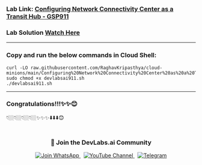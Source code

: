 

### Lab Link: [Configuring Network Connectivity Center as a Transit Hub - GSP911](https://www.cloudskillsboost.google/focuses/18539?parent=catalog)

###  Lab Solution [Watch Here](https://youtu.be/aUIhkVqhCmk)


---

### Copy and run the below commands in Cloud Shell:

```
curl -LO raw.githubusercontent.com/RaghavKripasthya/cloud-minions/main/Configuring%20Network%20Connectivity%20Center%20as%20a%20Transit%20Hub/devlabsai911.sh
sudo chmod +x devlabsai911.sh
./devlabsai911.sh
```

---

### Congratulations!!!✨✨😊

👇🏼👇🏼👇🏼👇🏼✨✨✨⬇️⬇️⬇️😊

<div align="center" style="padding: 5px;">
  <h3>📱 Join the DevLabs.ai Community</h3>
  
  <a href="https://chat.whatsapp.com/BeGG0HXiM469i3WFMgm4qs">
    <img src="https://img.shields.io/badge/Join_WhatsApp-25D366?style=for-the-badge&logo=whatsapp&logoColor=white" alt="Join WhatsApp">
  </a>
  &nbsp;
  <a href="https://www.youtube.com/channel/UCVFPYmP2CZvVmICxw7YHT8A">
    <img src="https://img.shields.io/badge/Subscribe-Devlabs%20ai-FF0000?style=for-the-badge&logo=youtube&logoColor=white" alt="YouTube Channel">
  </a>
  &nbsp;
  <a href="https://t.me/DevLabsai">
    <img src="https://img.shields.io/badge/DevLabsai-chats%20&Updates-0077B5?style=for-the-badge&logo=Telegram&logoColor=white" alt="Telegram">
</a>


</div>
